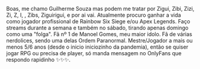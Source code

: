 Boas, me chamo Guilherme Souza mas podem me tratar por Zigui, Zibi, Zizi, Zi, Z, I,  , Zibs, Ziguirigui, e por ai vai.
Atualmente procuro ganhar a vida como jogador profissional de Rainbow Six Siege e/ou Apex Legends.
Faço streams durante a semana e também no sábado, tirando apenas domingo como uma "folga".
Fã nº 1 de Manoel Gomes, meu maior idolo.
Fã de várias nerdolices, sendo uma delas Ordem Paranormal.
Mestre/Jogador a mais ou menos 5/6 anos (desde o inicio iniciozinho da pandemia), então se quiser jogar RPG ou precisa de player, só manda mensagem no OnlyFans que respondo rapidinho ✨✨✨.
